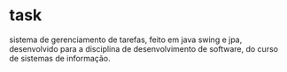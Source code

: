 # task
sistema de gerenciamento de tarefas, feito em java swing e jpa, desenvolvido para a disciplina de desenvolvimento de software, do curso de sistemas de informação.
